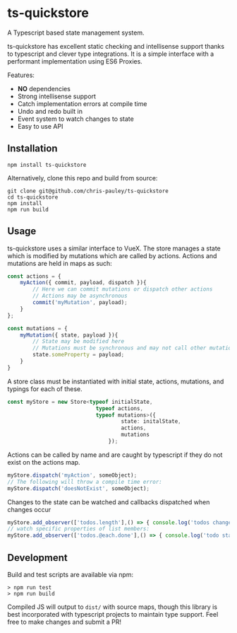# ts-quickstore

A Typescript based state management system.

ts-quickstore has excellent static checking and intellisense support thanks to typescript and clever type integrations. It is a simple interface with a performant implementation using ES6 Proxies.

Features:
- **NO** dependencies
- Strong intellisense support
- Catch implementation errors at compile time
- Undo and redo built in
- Event system to watch changes to state
- Easy to use API

## Installation

```
npm install ts-quickstore
```

Alternatively, clone this repo and build from source:
```
git clone git@github.com/chris-pauley/ts-quickstore
cd ts-quickstore
npm install
npm run build
```

## Usage

ts-quickstore uses a similar interface to VueX. The store manages a state which is modified by mutations which are called by actions. Actions and mutations are held in maps as such:

```typescript
const actions = {
    myAction({ commit, payload, dispatch }){
        // Here we can commit mutations or dispatch other actions
        // Actions may be asynchronous
        commit('myMutation', payload);
    }
};

const mutations = {
    myMutation({ state, payload }){
        // State may be modified here
        // Mutations must be synchronous and may not call other mutations
        state.someProperty = payload;
    }
}
```

A store class must be instantiated with initial state, actions, mutations, and typings for each of these.
```typescript
const myStore = new Store<typeof initialState, 
                            typeof actions, 
                            typeof mutations>({ 
                                    state: initalState, 
                                    actions, 
                                    mutations
                                });
```

Actions can be called by name and are caught by typescript if they do not exist on the actions map.
```typescript
myStore.dispatch('myAction', someObject);
// The following will throw a compile time error:
myStore.dispatch('doesNotExist', someObject);
```

Changes to the state can be watched and callbacks dispatched when changes occur
```typescript
myStore.add_observer(['todos.length'],() => { console.log('todos changed!') };
// watch specific properties of list members:
myStore.add_observer(['todos.@each.done'],() => { console.log('todo state changed!') };
```

## Development

Build and test scripts are available via npm:
```
> npm run test
> npm run build
```
Compiled JS will output to `dist/` with source maps, though this library is best incorporated with typescript projects to maintain type support. Feel free to make changes and submit a PR!
